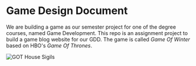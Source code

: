 # Game Design Document
We are building a game as our semester project for one of the degree courses, named Game Development. This repo is an assignment project to build a game blog website for our GDD.
The game is called *Game Of Winter* based on HBO's *Game Of Thrones*.

![GOT House Sigils](eqrakhattak.github.com/game-design-document/images/HouseSigils.jpg)
